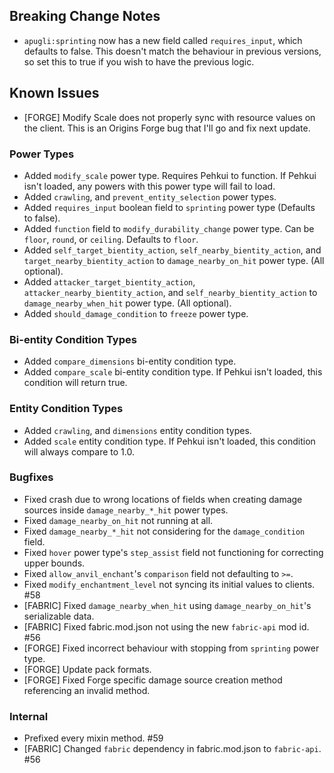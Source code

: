 ## Breaking Change Notes
- `apugli:sprinting` now has a new field called `requires_input`, which defaults to false. This doesn't match the behaviour in previous versions, so set this to true if you wish to have the previous logic.

## Known Issues
- [FORGE] Modify Scale does not properly sync with resource values on the client. This is an Origins Forge bug that I'll go and fix next update.

### Power Types
- Added `modify_scale` power type. Requires Pehkui to function. If Pehkui isn't loaded, any powers with this power type will fail to load.
- Added `crawling`, and `prevent_entity_selection` power types.
- Added `requires_input` boolean field to `sprinting` power type (Defaults to false).
- Added `function` field to `modify_durability_change` power type. Can be `floor`, `round`, or `ceiling`. Defaults to `floor`.
- Added `self_target_bientity_action`, `self_nearby_bientity_action`, and `target_nearby_bientity_action` to `damage_nearby_on_hit` power type. (All optional).
- Added `attacker_target_bientity_action`, `attacker_nearby_bientity_action`, and `self_nearby_bientity_action` to `damage_nearby_when_hit` power type. (All optional).
- Added `should_damage_condition` to `freeze` power type.

### Bi-entity Condition Types
- Added `compare_dimensions` bi-entity condition type.
- Added `compare_scale` bi-entity condition type. If Pehkui isn't loaded, this condition will return true.

### Entity Condition Types
- Added `crawling`, and `dimensions` entity condition types.
- Added `scale` entity condition type. If Pehkui isn't loaded, this condition will always compare to 1.0.

### Bugfixes
- Fixed crash due to wrong locations of fields when creating damage sources inside `damage_nearby_*_hit` power types.
- Fixed `damage_nearby_on_hit` not running at all.
- Fixed `damage_nearby_*_hit` not considering for the `damage_condition` field.
- Fixed `hover` power type's `step_assist` field not functioning for correcting upper bounds.
- Fixed `allow_anvil_enchant`'s `comparison` field not defaulting to `>=`.
- Fixed `modify_enchantment_level` not syncing its initial values to clients. #58
- [FABRIC] Fixed `damage_nearby_when_hit` using `damage_nearby_on_hit`'s serializable data.
- [FABRIC] Fixed fabric.mod.json not using the new `fabric-api` mod id. #56
- [FORGE] Fixed incorrect behaviour with stopping from `sprinting` power type.
- [FORGE] Update pack formats.
- [FORGE] Fixed Forge specific damage source creation method referencing an invalid method.

### Internal
- Prefixed every mixin method. #59
- [FABRIC] Changed `fabric` dependency in fabric.mod.json to `fabric-api`. #56